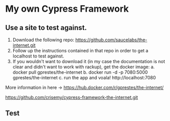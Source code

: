 # My own Cypress Framework
## Use a site to test against.
1. Download the following repo:
https://github.com/saucelabs/the-internet.git
2. Follow up the instructions contained in that repo in order to get a localhost to test against.
3. If you wouldn't want to download it (in my case the documentation is not clear and didn't want to work with rackup),
get the docker image: 
a. docker pull gprestes/the-internet
b. docker run -d -p 7080:5000 gprestes/the-internet
c. run the app and voala! http://localhost:7080

More information in here -> https://hub.docker.com/r/gprestes/the-internet/

https://github.com/crisemy/cypress-framework-the-internet.git

## Test